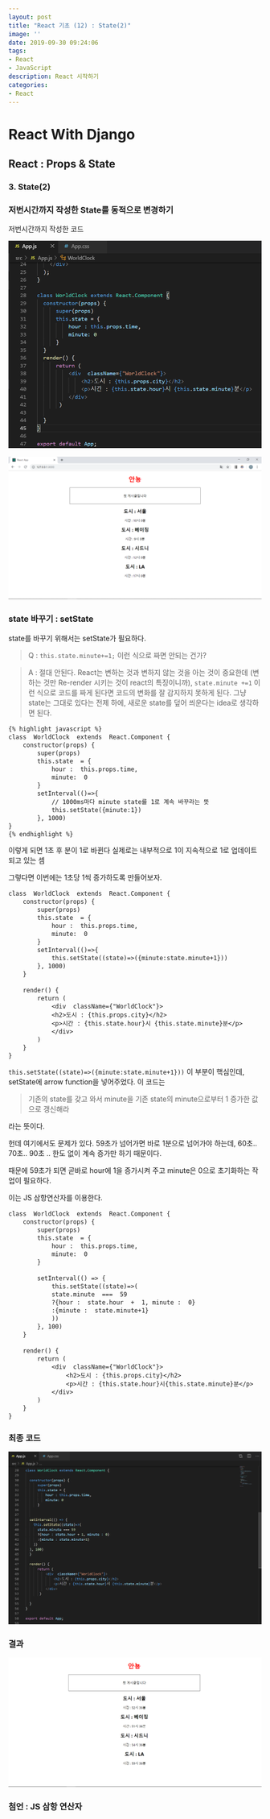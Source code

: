 ```yaml
---
layout: post
title: "React 기초 (12) : State(2)"
image: ''
date: 2019-09-30 09:24:06
tags: 
- React
- JavaScript
description: React 시작하기 
categories:
- React
---
```


# React With Django
## React : Props & State
### 3. State(2)

### 저번시간까지 작성한 State를 동적으로 변경하기

저번시간까지 작성한 코드

![full code](/assets/img/react/3/3/classState.png)

![result](/assets/img/react/3/3/result.png)

### state 바꾸기 : setState

state를 바꾸기 위해서는 setState가 필요하다.

> Q : `this.state.minute+=1;` 이런 식으로 짜면 안되는 건가? 

> A : 절대 안된다. React는 변하는 것과 변하지 않는 것을 아는 것이 중요한데 (변하는 것만 Re-render 시키는 것이 react의 특징이니까), `state.minute +=1` 이런 식으로 코드를 짜게 된다면 코드의 변화를 잘 감지하지 못하게 된다.  그냥 state는 그대로 있다는 전제 하에, 새로운 state를 덮어 씌운다는 idea로 생각하면 된다.


```
{% highlight javascript %}
class  WorldClock  extends  React.Component {
    constructor(props) {
        super(props)
        this.state  = {
            hour :  this.props.time,
            minute:  0
        }
        setInterval(()=>{
            // 1000ms마다 minute state를 1로 계속 바꾸라는 뜻
            this.setState({minute:1})
        }, 1000)
}
{% endhighlight %}
```


이렇게 되면 1초 후 분이 1로 바뀐다
실제로는 내부적으로 1이 지속적으로 1로 업데이트 되고 있는 셈

그렇다면 이번에는 1초당 1씩 증가하도록 만들어보자.


```
class  WorldClock  extends  React.Component {
    constructor(props) {
        super(props)
        this.state  = {
            hour :  this.props.time,
            minute:  0
        }
        setInterval(()=>{
            this.setState((state)=>({minute:state.minute+1}))
        }, 1000)
    }

    render() {
        return (
            <div  className={"WorldClock"}>
            <h2>도시 : {this.props.city}</h2>
            <p>시간 : {this.state.hour}시 {this.state.minute}분</p>
            </div>
        )
    }
}
```
`this.setState((state)=>({minute:state.minute+1}))` 이 부분이 핵심인데,
setState에 arrow function을 넣어주었다. 이 코드는

> 기존의 state를 갖고 와서 minute을 기존 state의 minute으로부터 1 증가한 값으로 갱신해라

라는 뜻이다.

헌데 여기에서도 문제가 있다.
59초가 넘어가면 바로 1분으로 넘어가야 하는데,
60초.. 70초.. 90초 .. 한도 없이 계속 증가만 하기 때문이다.

때문에 59초가 되면 곧바로 hour에 1을 증가시켜 주고 
minute은 0으로 초기화하는 작업이 필요하다.

이는 JS 삼항연산자를 이용한다.

```
class  WorldClock  extends  React.Component {
    constructor(props) {
        super(props)
        this.state  = {
            hour :  this.props.time,
            minute:  0
        }
  
        setInterval(() => {
            this.setState((state)=>(
            state.minute  ===  59
            ?{hour :  state.hour  +  1, minute :  0}
            :{minute :  state.minute+1}
            ))
        }, 100)
    }

    render() {
        return (
            <div  className={"WorldClock"}>
                <h2>도시 : {this.props.city}</h2>
                <p>시간 : {this.state.hour}시{this.state.minute}분</p>
            </div>
        )
    }
}

```


### 최종 코드

![finalcode](/assets/img/react/3/4/code.png)


### 결과 

![result](/assets/img/react/3/4/result.png)

### 첨언 : JS 삼항 연산자